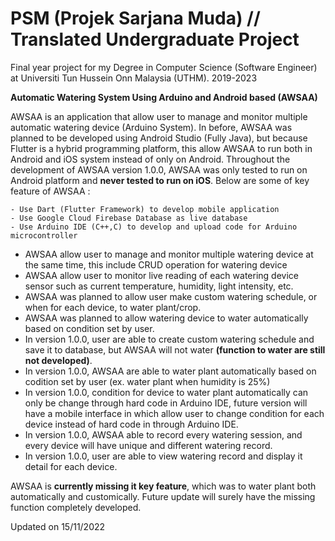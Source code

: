 # PSM (Projek Sarjana Muda) // Translated Undergraduate Project
Final year project for my Degree in Computer Science (Software Engineer) at Universiti Tun Hussein Onn Malaysia (UTHM). 2019-2023

**Automatic Watering System Using Arduino and Android based (AWSAA)**

AWSAA is an application that allow user to manage and monitor multiple automatic watering device (Arduino System).
In before, AWSAA was planned to be developed using Android Studio (Fully Java), but because Flutter is a hybrid programming platform,
this allow AWSAA to run both in Android and iOS system instead of only on Android. Throughout the development of AWSAA version 1.0.0,
AWSAA was only tested to run on Android platform and **never tested to run on iOS**. Below are some of key feature of AWSAA :
```
- Use Dart (Flutter Framework) to develop mobile application
- Use Google Cloud Firebase Database as live database
- Use Arduino IDE (C++,C) to develop and upload code for Arduino microcontroller 
```
- AWSAA allow user to manage and monitor multiple watering device at the same time, this include CRUD operation for watering device
- AWSAA allow user to monitor live reading of each watering device sensor such as current temperature, humidity, light intensity, etc.
- AWSAA was planned to allow user make custom watering schedule, or when for each device, to water plant/crop.
- AWSAA was planned to allow watering device to water automatically based on condition set by user.
- In version 1.0.0, user are able to create custom watering schedule and save it to database, but AWSAA will not water **(function to water are still not developed)**.
- In version 1.0.0, AWSAA are able to water plant automatically based on codition set by user (ex. water plant when humidity is 25%) 
- In version 1.0.0, condition for device to water plant automatically can only be change through hard code in Arduino IDE, future version will have a mobile
  interface in which allow user to change condition for each device instead of hard code in through Arduino IDE.
- In version 1.0.0, AWSAA able to record every watering session, and every device will have unique and different watering record.
- In version 1.0.0, user are able to view watering record and display it detail for each device.

AWSAA is **currently missing it key feature**, which was to water plant both automatically and customically. Future update will surely have the missing function completely developed.

Updated on 15/11/2022
